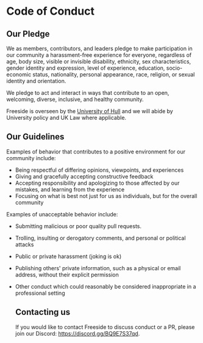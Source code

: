 # Code of Conduct

## Our Pledge

We as members, contributors, and leaders pledge to make participation in our
community a harassment-free experience for everyone, regardless of age, body
size, visible or invisible disability, ethnicity, sex characteristics, gender
identity and expression, level of experience, education, socio-economic status,
nationality, personal appearance, race, religion, or sexual identity
and orientation.

We pledge to act and interact in ways that contribute to an open, welcoming,
diverse, inclusive, and healthy community.

Freeside is overseen by the [University of Hull](https://www.hull.ac.uk) and we will abide by University policy and UK Law where applicable.

## Our Guidelines

Examples of behavior that contributes to a positive environment for our
community include:

* Being respectful of differing opinions, viewpoints, and experiences
* Giving and gracefully accepting constructive feedback
* Accepting responsibility and apologizing to those affected by our mistakes,
  and learning from the experience
* Focusing on what is best not just for us as individuals, but for the
  overall community

Examples of unacceptable behavior include:

* Submitting malicious or poor quality pull requests.
* Trolling, insulting or derogatory comments, and personal or political attacks
* Public or private harassment (joking is ok)
* Publishing others' private information, such as a physical or email
  address, without their explicit permission
* Other conduct which could reasonably be considered inappropriate in a
  professional setting
  
  ## Contacting us
  
  If you would like to contact Freeside to discuss conduct or a PR, please join our Discord: https://discord.gg/BQ9E7S37qd. 
